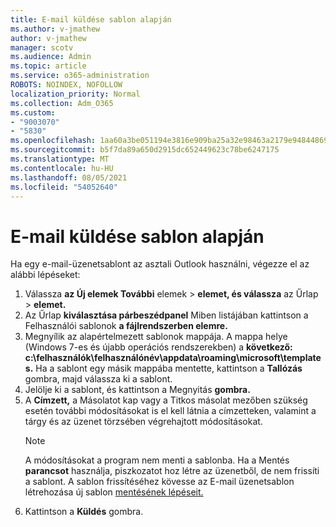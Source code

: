 ```yaml
---
title: E-mail küldése sablon alapján
ms.author: v-jmathew
author: v-jmathew
manager: scotv
ms.audience: Admin
ms.topic: article
ms.service: o365-administration
ROBOTS: NOINDEX, NOFOLLOW
localization_priority: Normal
ms.collection: Adm_O365
ms.custom:
- "9003070"
- "5830"
ms.openlocfilehash: 1aa60a3be051194e3816e909ba25a32e98463a2179e94844869cd97a564548a6
ms.sourcegitcommit: b5f7da89a650d2915dc652449623c78be6247175
ms.translationtype: MT
ms.contentlocale: hu-HU
ms.lasthandoff: 08/05/2021
ms.locfileid: "54052640"
---
```

# <a name="send-an-email-message-based-on-a-template"></a>E-mail küldése sablon alapján

Ha egy e-mail-üzenetsablont az asztali Outlook használni, végezze el az alábbi lépéseket:

1. Válassza **az Új elemek További** elemek  >  **elemet, és válassza** az Űrlap  >  **elemet.**
2. Az Űrlap **kiválasztása párbeszédpanel** Miben listájában kattintson a Felhasználói sablonok **a fájlrendszerben elemre.**
3. Megnyílik az alapértelmezett sablonok mappája. A mappa helye (Windows 7-es és újabb operációs rendszerekben) a **következő: c:\felhasználók\felhasználónév\appdata\roaming\microsoft\templates.** Ha a sablont egy másik mappába mentette, kattintson a **Tallózás** gombra, majd válassza ki a sablont.
4. Jelölje ki a sablont, és kattintson a Megnyitás **gombra.**
5. A **Címzett,** a Másolatot kap vagy a Titkos  másolat mezőben szükség esetén további módosításokat is el kell látnia a címzetteken, valamint a tárgy és az üzenet törzsében végrehajtott módosításokat.
    > [!NOTE]
    > A módosításokat a program nem menti a sablonba. Ha a Mentés **parancsot** használja, piszkozatot hoz létre az üzenetből, de nem frissíti a sablont. A sablon frissítéséhez kövesse az E-mail üzenetsablon létrehozása új sablon [mentésének lépéseit.](https://support.microsoft.com/office/create-an-email-message-template-43ec7142-4dd0-4351-8727-bd0977b6b2d1)
6. Kattintson a **Küldés** gombra.
